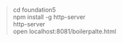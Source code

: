 > cd foundation5 <br />
> npm install -g http-server <br />
> http-server <br />
> open localhost:8081/boilerpalte.html
